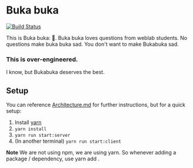 # Buka buka

[![Build Status](https://github.com/weblab-staff/Bukabuka/workflows/tests/badge.svg)](https://github.com/weblab-staff/Bukabuka/actions)

This is Buka buka: 🐢. Buka buka loves questions from weblab students. No questions make buka buka sad. You don't want to make Bukabuka sad.

### This is over-engineered.

I know, but Bukabuka deserves the best.

## Setup

You can reference [Architecture.md](Architecture.md) for further instructions, but for a quick setup:

1. Install [yarn](https://classic.yarnpkg.com/en/)
2. `yarn install`
3. `yarn run start:server`
4. (In another terminal) `yarn run start:client`

**Note**
We are not using npm, we are using yarn. So whenever adding a package / dependency, use yarn add <package>.
